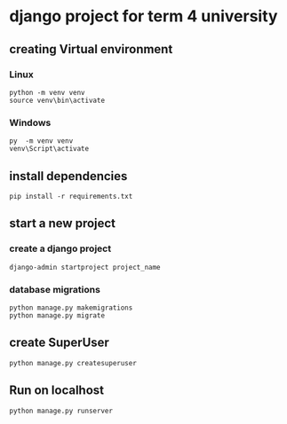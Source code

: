 <h1>django project for term 4 university</h1>

<h2> creating Virtual environment </h2>

<h3> Linux </h3>

``` console
python -m venv venv
source venv\bin\activate
```
<h3> Windows  </h3>

``` console
py  -m venv venv
venv\Script\activate
```
<h2> install dependencies </h2>

``` console
pip install -r requirements.txt
```

<h2> start a new project </h2>

<h3> create a django project</h3>

``` console 
django-admin startproject project_name
```
<h3> database migrations </h3>

``` console
python manage.py makemigrations
python manage.py migrate
```

<h2> create SuperUser </h2>

``` console
python manage.py createsuperuser 
```
<h2> Run on localhost </h2>

``` console
python manage.py runserver
```

